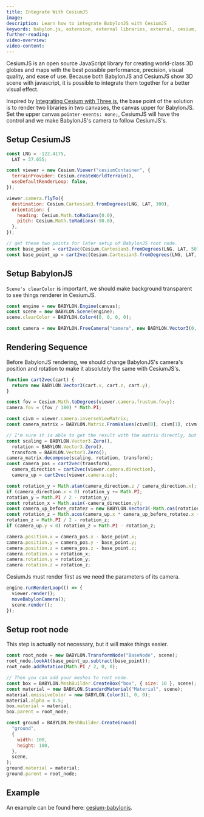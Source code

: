 ```yaml
---
title: Integrate With CesiumJS
image:
description: Learn how to integrate BabylonJS with CesiumJS
keywords: babylon.js, extension, external libraries, external, cesium, CesiumJS
further-reading:
video-overview:
video-content:
---
```


CesiumJS is an open source JavaScript library for creating world-class 3D globes and maps with the best possible performance, precision, visual quality, and ease of use. Because both BabylonJS and CesiumJS show 3D scene with javascript, it is possible to integrate them together for a better visual effect.

Inspired by [Integrating Cesium with Three.js](https://cesium.com/blog/2017/10/23/integrating-cesium-with-threejs/), the base point of the solution is to render two libraries in two canvases, the canvas upper for BabylonJS. Set the upper canvas `pointer-events: none;`, CesiumJS will have the control and we make BabylonJS's camera to follow CesiumJS's.

## Setup CesiumJS

```javascript
const LNG = -122.4175,
  LAT = 37.655;

const viewer = new Cesium.Viewer("cesiumContainer", {
  terrainProvider: Cesium.createWorldTerrain(),
  useDefaultRenderLoop: false,
});

viewer.camera.flyTo({
  destination: Cesium.Cartesian3.fromDegrees(LNG, LAT, 300),
  orientation: {
    heading: Cesium.Math.toRadians(0.0),
    pitch: Cesium.Math.toRadians(-90.0),
  },
});

// get these two points for later setup of BabylonJS root node.
const base_point = cart2vec(Cesium.Cartesian3.fromDegrees(LNG, LAT, 50));
const base_point_up = cart2vec(Cesium.Cartesian3.fromDegrees(LNG, LAT, 300));
```

## Setup BabylonJS

`Scene's clearColor` is important, we should make background transparent to see things renderer in CesiumJS.

```javascript
const engine = new BABYLON.Engine(canvas);
const scene = new BABYLON.Scene(engine);
scene.clearColor = BABYLON.Color4(0, 0, 0, 0);

const camera = new BABYLON.FreeCamera("camera", new BABYLON.Vector3(0, 0, -10), scene);
```

## Rendering Sequence

Before BabylonJS rendering, we should change BabylonJS's camera's position and rotation to make it absolutely the same with CesiumJS's.

```javascript
function cart2vec(cart) {
  return new BABYLON.Vector3(cart.x, cart.z, cart.y);
}

const fov = Cesium.Math.toDegrees(viewer.camera.frustum.fovy);
camera.fov = (fov / 180) * Math.PI;

const civm = viewer.camera.inverseViewMatrix;
const camera_matrix = BABYLON.Matrix.FromValues(civm[0], civm[1], civm[2], civm[3], civm[4], civm[5], civm[6], civm[7], civm[8], civm[9], civm[10], civm[11], civm[12], civm[13], civm[14], civm[15]);

// I'm sure it is able to get the result with the matrix directly, but I'm not familiar with matrixs, so you can do it yourselves.:)
const scaling = BABYLON.Vector3.Zero(),
  rotation = BABYLON.Vector3.Zero(),
  transform = BABYLON.Vector3.Zero();
camera_matrix.decompose(scaling, rotation, transform);
const camera_pos = cart2vec(transform),
  camera_direction = cart2vec(viewer.camera.direction),
  camera_up = cart2vec(viewer.camera.up);

const rotation_y = Math.atan(camera_direction.z / camera_direction.x);
if (camera_direction.x < 0) rotation_y += Math.PI;
rotation_y = Math.PI / 2 - rotation_y;
const rotation_x = Math.asin(-camera_direction.y);
const camera_up_before_rotatez = new BABYLON.Vector3(-Math.cos(rotation_y), 0, Math.sin(rotation_y));
const rotation_z = Math.acos(camera_up.x * camera_up_before_rotatez.x + camera_up.y * camera_up_before_rotatez.y + camera_up.z * camera_up_before_rotatez.z);
rotation_z = Math.PI / 2 - rotation_z;
if (camera_up.y < 0) rotation_z = Math.PI - rotation_z;

camera.position.x = camera_pos.x - base_point.x;
camera.position.y = camera_pos.y - base_point.y;
camera.position.z = camera_pos.z - base_point.z;
camera.rotation.x = rotation_x;
camera.rotation.y = rotation_y;
camera.rotation.z = rotation_z;
```

CesiumJs must render first as we need the parameters of its camera.

```javascript
engine.runRenderLoop(() => {
  viewer.render();
  moveBabylonCamera();
  scene.render();
});
```

## Setup root node

This step is actually not necessary, but it will make things easier.

```javascript
const root_node = new BABYLON.TransformNode("BaseNode", scene);
root_node.lookAt(base_point_up.subtract(base_point));
root_node.addRotation(Math.PI / 2, 0, 0);

// Then you can add your meshes to root_node.
const box = BABYLON.MeshBuilder.CreateBox("box", { size: 10 }, scene);
const material = new BABYLON.StandardMaterial("Material", scene);
material.emissiveColor = new BABYLON.Color3(1, 0, 0);
material.alpha = 0.5;
box.material = material;
box.parent = root_node;

const ground = BABYLON.MeshBuilder.CreateGround(
  "ground",
  {
    width: 100,
    height: 100,
  },
  scene,
);
ground.material = material;
ground.parent = root_node;
```

## Example

An example can be found here: [cesium-babylonjs](https://github.com/Hypnosss/cesium-babylonjs).
